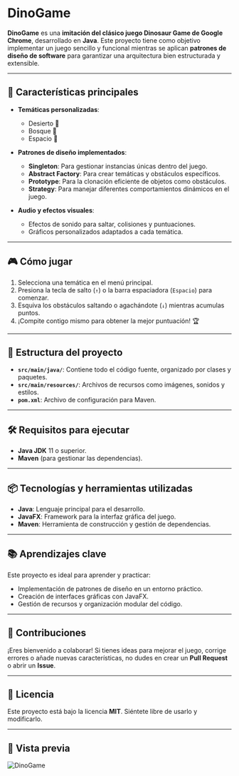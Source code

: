 # DinoGame

**DinoGame** es una **imitación del clásico juego Dinosaur Game de Google Chrome**, desarrollado en **Java**. Este proyecto tiene como objetivo implementar un juego sencillo y funcional mientras se aplican **patrones de diseño de software** para garantizar una arquitectura bien estructurada y extensible.

---

## 🚀 Características principales
- **Temáticas personalizadas**:
  - Desierto 🌵
  - Bosque 🌲
  - Espacio 🌙
- **Patrones de diseño implementados**:
  - **Singleton**: Para gestionar instancias únicas dentro del juego.
  - **Abstract Factory**: Para crear temáticas y obstáculos específicos.
  - **Prototype**: Para la clonación eficiente de objetos como obstáculos.
  - **Strategy**: Para manejar diferentes comportamientos dinámicos en el juego.

- **Audio y efectos visuales**:
  - Efectos de sonido para saltar, colisiones y puntuaciones.
  - Gráficos personalizados adaptados a cada temática.

---

## 🎮 Cómo jugar
1. Selecciona una temática en el menú principal.
2. Presiona la tecla de salto (`↑`) o la barra espaciadora (`Espacio`) para comenzar.
3. Esquiva los obstáculos saltando o agachándote (`↓`) mientras acumulas puntos.
4. ¡Compite contigo mismo para obtener la mejor puntuación! 🏆

---

## 📂 Estructura del proyecto
- **`src/main/java/`**: Contiene todo el código fuente, organizado por clases y paquetes.
- **`src/main/resources/`**: Archivos de recursos como imágenes, sonidos y estilos.
- **`pom.xml`**: Archivo de configuración para Maven.

---

## 🛠️ Requisitos para ejecutar
- **Java JDK** 11 o superior.
- **Maven** (para gestionar las dependencias).

---

## 📦 Tecnologías y herramientas utilizadas
- **Java**: Lenguaje principal para el desarrollo.
- **JavaFX**: Framework para la interfaz gráfica del juego.
- **Maven**: Herramienta de construcción y gestión de dependencias.

---

## 📚 Aprendizajes clave
Este proyecto es ideal para aprender y practicar:
- Implementación de patrones de diseño en un entorno práctico.
- Creación de interfaces gráficas con JavaFX.
- Gestión de recursos y organización modular del código.

---

## 🤝 Contribuciones
¡Eres bienvenido a colaborar! Si tienes ideas para mejorar el juego, corrige errores o añade nuevas características, no dudes en crear un **Pull Request** o abrir un **Issue**.

---

## 📜 Licencia
Este proyecto está bajo la licencia **MIT**. Siéntete libre de usarlo y modificarlo.

---

## 🎨 Vista previa
![DinoGame](https://i.imgur.com/7HkRDuN.png)
